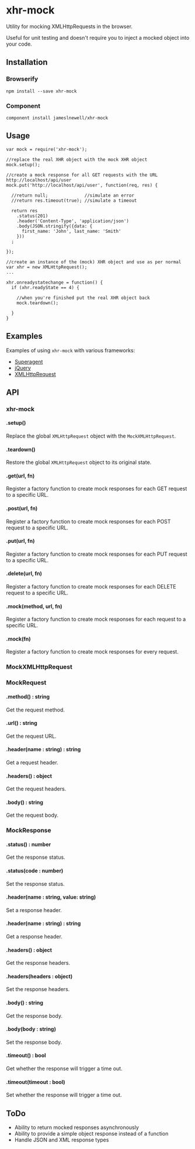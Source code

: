 # xhr-mock

Utility for mocking XMLHttpRequests in the browser. 

Useful for unit testing and doesn't require you to inject a mocked object into your code.

## Installation

### Browserify

    npm install --save xhr-mock

### Component

    component install jameslnewell/xhr-mock

## Usage

    var mock = require('xhr-mock');

    //replace the real XHR object with the mock XHR object
    mock.setup();

    //create a mock response for all GET requests with the URL http://localhost/api/user
    mock.put('http://localhost/api/user', function(req, res) {

      //return null;              //simulate an error
      //return res.timeout(true); //simulate a timeout
      
      return res
        .status(201)
        .header('Content-Type', 'application/json')
        .body(JSON.stringify({data: {
          first_name: 'John', last_name: 'Smith'
        }))
      ;
      
    });

    //create an instance of the (mock) XHR object and use as per normal
    var xhr = new XMLHttpRequest();
    ...

    xhr.onreadystatechange = function() {
      if (xhr.readyState == 4) {
    
        //when you're finished put the real XHR object back
        mock.teardown();
          
      }
    }

## Examples

Examples of using `xhr-mock` with various frameworks:

- [Superagent](./example/superagent.html)
- [jQuery](./example/jquery.html)
- [XMLHttpRequest](./example/native.html)

## API

### xhr-mock

#### .setup()

Replace the global `XMLHttpRequest` object with the `MockXMLHttpRequest`.

#### .teardown()

Restore the global `XMLHttpRequest` object to its original state.

#### .get(url, fn)

Register a factory function to create mock responses for each GET request to a specific URL.

#### .post(url, fn)

Register a factory function to create mock responses for each POST request to a specific URL.

#### .put(url, fn)

Register a factory function to create mock responses for each PUT request to a specific URL.

#### .delete(url, fn)

Register a factory function to create mock responses for each DELETE request to a specific URL.

#### .mock(method, url, fn)

Register a factory function to create mock responses for each request to a specific URL.

#### .mock(fn)

Register a factory function to create mock responses for every request.

### MockXMLHttpRequest

### MockRequest

#### .method() : string

Get the request method.

#### .url() : string

Get the request URL.

#### .header(name : string) : string

Get a request header.

#### .headers() : object

Get the request headers.

#### .body() : string

Get the request body.

### MockResponse

#### .status() : number

Get the response status.

#### .status(code : number)

Set the response status.

#### .header(name : string, value: string)

Set a response header.

#### .header(name : string) : string

Get a response header.

#### .headers() : object

Get the response headers.

#### .headers(headers : object)

Set the response headers.

#### .body() : string

Get the response body.

#### .body(body : string)

Set the response body.

#### .timeout() : bool

Get whether the response will trigger a time out.

#### .timeout(timeout : bool)

Set whether the response will trigger a time out.

## ToDo

- Ability to return mocked responses asynchronously
- Ability to provide a simple object response instead of a function
- Handle JSON and XML response types